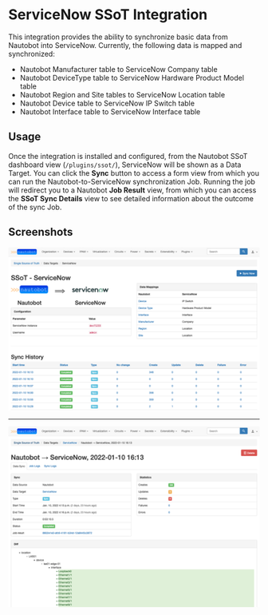 # ServiceNow SSoT Integration

This integration provides the ability to synchronize basic data from Nautobot into ServiceNow. Currently, the following data is mapped and synchronized:

- Nautobot Manufacturer table to ServiceNow Company table
- Nautobot DeviceType table to ServiceNow Hardware Product Model table
- Nautobot Region and Site tables to ServiceNow Location table
- Nautobot Device table to ServiceNow IP Switch table
- Nautobot Interface table to ServiceNow Interface table

## Usage

Once the integration is installed and configured, from the Nautobot SSoT dashboard view (`/plugins/ssot/`), ServiceNow will be shown as a Data Target. You can click the **Sync** button to access a form view from which you can run the Nautobot-to-ServiceNow synchronization Job. Running the job will redirect you to a Nautobot **Job Result** view, from which you can access the **SSoT Sync Details** view to see detailed information about the outcome of the sync Job.

## Screenshots

![Detail View](../../images/servicenow-detail-view.png)

---

![Results View](../../images/servicenow-result-view.png)
